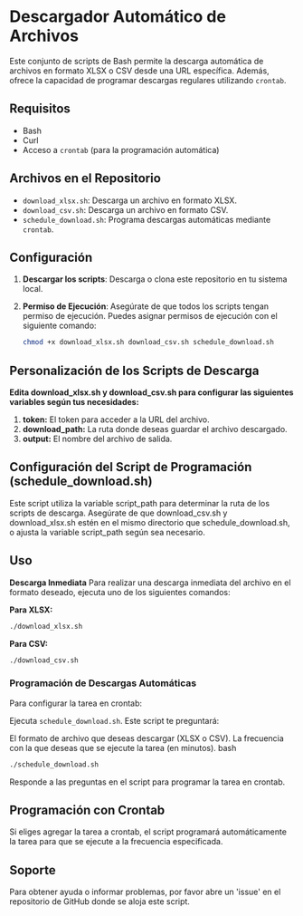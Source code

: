 # Descargador Automático de Archivos

Este conjunto de scripts de Bash permite la descarga automática de archivos en formato XLSX o CSV desde una URL específica. Además, ofrece la capacidad de programar descargas regulares utilizando `crontab`.

## Requisitos

- Bash
- Curl
- Acceso a `crontab` (para la programación automática)

## Archivos en el Repositorio

- `download_xlsx.sh`: Descarga un archivo en formato XLSX.
- `download_csv.sh`: Descarga un archivo en formato CSV.
- `schedule_download.sh`: Programa descargas automáticas mediante `crontab`.

## Configuración

1. **Descargar los scripts**: Descarga o clona este repositorio en tu sistema local.

2. **Permiso de Ejecución**: Asegúrate de que todos los scripts tengan permiso de ejecución. Puedes asignar permisos de ejecución con el siguiente comando:

   ```bash
   chmod +x download_xlsx.sh download_csv.sh schedule_download.sh

## Personalización de los Scripts de Descarga

**Edita download_xlsx.sh y download_csv.sh para configurar las siguientes variables según tus necesidades:**

1. **token:**  El token para acceder a la URL del archivo.
2. **download_path:** La ruta donde deseas guardar el archivo descargado.
1. **output:** El nombre del archivo de salida.

## Configuración del Script de Programación (schedule_download.sh)
Este script utiliza la variable script_path para determinar la ruta de los scripts de descarga. Asegúrate de que download_csv.sh y download_xlsx.sh estén en el mismo directorio que schedule_download.sh, o ajusta la variable script_path según sea necesario.

## Uso
**Descarga Inmediata**
Para realizar una descarga inmediata del archivo en el formato deseado, ejecuta uno de los siguientes comandos:

**Para XLSX:**
```bash
./download_xlsx.sh
```
**Para CSV:**
```bash
./download_csv.sh
```

### Programación de Descargas Automáticas
Para configurar la tarea en crontab:

Ejecuta `schedule_download.sh`. Este script te preguntará:

El formato de archivo que deseas descargar (XLSX o CSV).
La frecuencia con la que deseas que se ejecute la tarea (en minutos).
bash
```bash
./schedule_download.sh
```
Responde a las preguntas en el script para programar la tarea en crontab.

## Programación con Crontab
Si eliges agregar la tarea a crontab, el script programará automáticamente la tarea para que se ejecute a la frecuencia especificada.

## Soporte
Para obtener ayuda o informar problemas, por favor abre un 'issue' en el repositorio de GitHub donde se aloja este script.

